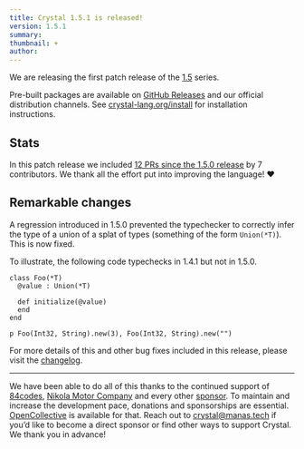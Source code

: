 ```yaml
---
title: Crystal 1.5.1 is released!
version: 1.5.1
summary:
thumbnail: +
author:
---
```


We are releasing the first patch release of the [1.5](https://crystal-lang.org/2022/07/06/1.5.0-released.html) series.

Pre-built packages are available on [GitHub Releases](https://github.com/crystal-lang/crystal/releases/tag/1.5.1) and our official distribution channels.
See [crystal-lang.org/install](https://crystal-lang.org/install/) for installation instructions.

## Stats

In this patch release we included [12 PRs since the 1.5.0 release](https://github.com/crystal-lang/crystal/pulls?q=is%3Apr+milestone%3A1.5.1) by 7 contributors. We thank all the effort put into improving the language! ❤️

## Remarkable changes

A regression introduced in 1.5.0 prevented the typechecker to correctly infer the type of a union of a splat of types (something of the form `Union(*T)`). This is now fixed.

To illustrate, the following code typechecks in 1.4.1 but not in 1.5.0.

```crystal
class Foo(*T)
  @value : Union(*T)
  
  def initialize(@value)
  end
end

p Foo(Int32, String).new(3), Foo(Int32, String).new("")
```

For more details of this and other bug fixes included in this release, please visit the [changelog](https://github.com/crystal-lang/crystal/releases/tag/1.5.1).

---
We have been able to do all of this thanks to the continued support of [84codes](https://www.84codes.com/), [Nikola Motor Company](https://nikolamotor.com/) and every other [sponsor](/sponsors). To maintain and increase the development pace, donations and sponsorships are essential. [OpenCollective](https://opencollective.com/crystal-lang) is available for that. Reach out to [crystal@manas.tech](mailto:crystal@manas.tech) if you’d like to become a direct sponsor or find other ways to support Crystal. We thank you in advance!
